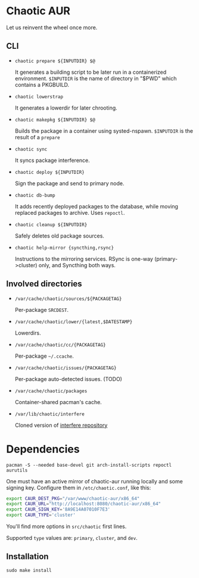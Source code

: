 # Chaotic AUR

Let us reinvent the wheel once more.

## CLI

- `chaotic prepare ${INPUTDIR} $@`

  It generates a building script to be later run in a containerized environment.
  `$INPUTDIR` is the name of directory in "$PWD" which contains a PKGBUILD.

- `chaotic lowerstrap`

  It generates a lowerdir for later chrooting.

- `chaotic makepkg ${INPUTDIR} $@`

  Builds the package in a container using systed-nspawn.
  `$INPUTDIR` is the result of a `prepare`

- `chaotic sync`

  It syncs package interference.

- `chaotic deploy ${INPUTDIR}`

  Sign the package and send to primary node.

- `chaotic db-bump`

  It adds recently deployed packages to the database, while moving replaced packages to archive.
  Uses `repoctl`.

- `chaotic cleanup ${INPUTDIR}`

  Safely deletes old package sources.

- `chaotic help-mirror {syncthing,rsync}`

  Instructions to the mirroring services.
  RSync is one-way (primary->cluster) only, and Syncthing both ways.

## Involved directories

- `/var/cache/chaotic/sources/${PACKAGETAG}`

  Per-package `SRCDEST`.

- `/var/cache/chaotic/lower/{latest,$DATESTAMP}`

  Lowerdirs.

- `/var/cache/chaotic/cc/{PACKAGETAG}`

  Per-package `~/.ccache`.

- `/var/cache/chaotic/issues/{PACKAGETAG}`

  Per-package auto-detected issues. (TODO)

- `/var/cache/chaotic/packages`

  Container-shared pacman's cache.

- `/var/lib/chaotic/interfere`

  Cloned version of [interfere repository](https://github.com/chaotic-aur/interfere)

# Dependencies

`pacman -S --needed base-devel git arch-install-scripts repoctl aurutils`

One must have an active mirror of chaotic-aur running locally and some signing key. Configure them in `/etc/chaotic.conf`, like this:

```sh
export CAUR_DEST_PKG="/var/www/chaotic-aur/x86_64"
export CAUR_URL="http://localhost:8080/chaotic-aur/x86_64"
export CAUR_SIGN_KEY='8A9E14A07010F7E3'
export CAUR_TYPE='cluster'
```

You'll find more options in `src/chaotic` first lines.

Supported `type` values are: `primary`, `cluster`, and `dev`.

## Installation

`sudo make install`
